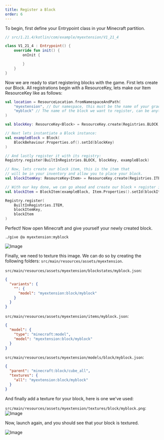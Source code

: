 ```yaml
---
title: Register a Block
order: 6
---
```


To begin, first define your Entrypoint class in your Minecraft partition.

```kotlin
// src/1.21.4/kotlin/com/example/myextension/V1_21_4

class V1_21_4 : Entrypoint() {
    override fun init() {
        onInit {

        }
    }
}
```

Now we are ready to start registering blocks with the game. First lets create our Block. All registrations begin with a
ResourceKey, lets make our Item ResourceKey like as follows:

```kotlin
val location = ResourceLocation.fromNamespaceAndPath(
    "myextension", // Our namespace, this must be the name of your gradle project.
    "myblock" // The name of the block we want to register, can be anything
)

val blockKey: ResourceKey<Block> = ResourceKey.create(Registries.BLOCK, location)

// Next lets instantiate a Block instance:
val exampleBlock = Block(
    BlockBehaviour.Properties.of().setId(blockKey)
)

// And lastly register it with its registry:
Registry.register(BuiltInRegistries.BLOCK, blockKey, exampleBlock)

// Now, lets create our block item, this is the item that
// will be in your inventory and allow you to place your block.
val blockItemKey: ResourceKey<Item> = ResourceKey.create(Registries.ITEM, location)

// With our key done, we can go ahead and create our block + register it.
val blockItem = BlockItem(exampleBlock, Item.Properties().setId(blockItemKey))

Registry.register(
    BuiltInRegistries.ITEM,
    blockItemKey,
    blockItem
)
```

Perfect! Now open Minecraft and give yourself your newly created block.
```text
./give @a myextension:myblock
```

![Image](/static/untextured_block_demo.webp)

Finally, we need to texture this image. We can do so by creating the following folders: `src/main/resources/assets/myextension`.

`src/main/resources/assets/myextension/blockstates/myblock.json`:
```json
{
  "variants": {
    "": {
      "model": "myextension:block/myblock"
    }
  }
}
```

`src/main/resources/assets/myextension/items/myblock.json`:
```json
{
  "model": {
    "type": "minecraft:model",
    "model": "myextension:block/myblock"
  }
}
```

`src/main/resources/assets/myextension/models/block/myblock.json`:
```json
{
  "parent": "minecraft:block/cube_all",
  "textures": {
    "all": "myextension:block/myblock"
  }
}
```

And finally add a texture for your block, here is one we've used:

`src/main/resources/assets/myextension/textures/block/myblock.png`: ![Image](/static/myblock_texture.png)

Now, launch again, and you should see that your block is textured.

![Image](/static/textured_block_demo.webp)